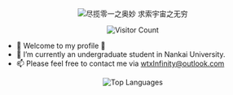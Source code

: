 <div align="center">
<img src="https://readme-typing-svg.herokuapp.com?font=Fira+Code&pause=1000&center=true&vCenter=true&random=false&width=435&lines=%E5%B0%BD%E6%8F%BD%E9%9B%B6%E4%B8%80%E4%B9%8B%E5%A5%A5%E5%A6%99+%E6%B1%82%E7%B4%A2%E5%AE%87%E5%AE%99%E4%B9%8B%E6%97%A0%E7%A9%B7;Embracing+Mysteries+of+0s+and+1s;Exploring+Infinity+of+the+Universe" alt="尽揽零一之奥妙 求索宇宙之无穷" />

![Visitor Count](https://count.getloli.com/get/@InfinityUniverse0.github.readme)
</div>

- 👋 Welcome to my profile 🎉
- 🔭 I’m currently an undergraduate student in Nankai University.
- 📫 Please feel free to contact me via [wtxInfinity@outlook.com](mailto:wtxInfinity@outlook.com)

<!--
**InfinityUniverse0/InfinityUniverse0** is a ✨ _special_ ✨ repository because its `README.md` (this file) appears on your GitHub profile.

Here are some ideas to get you started:

- 🔭 I’m currently working on ...
- 🌱 I’m currently learning ...
- 👯 I’m looking to collaborate on ...
- 🤔 I’m looking for help with ...
- 💬 Ask me about ...
- 📫 How to reach me: ...
- 😄 Pronouns: ...
- ⚡ Fun fact: ...
-->

<div align="center">
  <!-- <img src="https://github-readme-stats.vercel.app/api?username=InfinityUniverse0&show_icons=true&include_all_commits=true&count_private=true" alt="InfinityUniverse0's GitHub stats" /> -->
  <img src="https://github-readme-stats.vercel.app/api/top-langs/?username=InfinityUniverse0&layout=compact" alt="Top Languages" />
</div>
